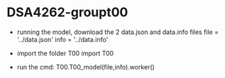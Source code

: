 # DSA4262-groupt00

- running the model, download the 2 data.json and data.info files
file = '../data.json'
info = '../data.info'

- import the folder T00
import T00

- run the cmd: 
T00.T00_model(file,info).worker()

